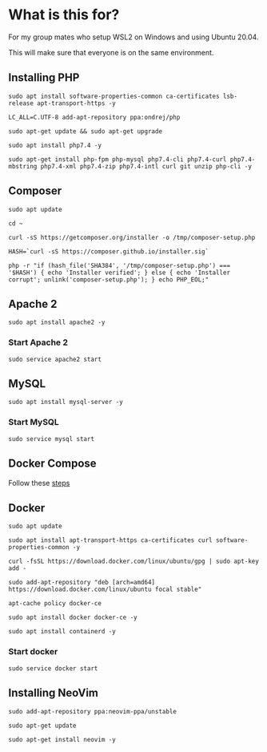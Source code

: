 # What is this for?

For my group mates who setup WSL2 on Windows and using Ubuntu 20.04.

This will make sure that everyone is on the same environment.

## Installing PHP

`sudo apt install software-properties-common ca-certificates lsb-release apt-transport-https -y`

`LC_ALL=C.UTF-8 add-apt-repository ppa:ondrej/php`

`sudo apt-get update && sudo apt-get upgrade`

`sudo apt install php7.4 -y`

`sudo apt-get install php-fpm php-mysql php7.4-cli php7.4-curl php7.4-mbstring php7.4-xml php7.4-zip php7.4-intl curl git unzip php-cli -y`

## Composer

`sudo apt update`

`cd ~`

`curl -sS https://getcomposer.org/installer -o /tmp/composer-setup.php`

`` HASH=`curl -sS https://composer.github.io/installer.sig` ``

`php -r "if (hash_file('SHA384', '/tmp/composer-setup.php') === '$HASH') { echo 'Installer verified'; } else { echo 'Installer corrupt'; unlink('composer-setup.php'); } echo PHP_EOL;"`

## Apache 2

`sudo apt install apache2 -y`

### Start Apache 2

`sudo service apache2 start`

## MySQL

`sudo apt install mysql-server -y`

### Start MySQL

`sudo service mysql start`

## Docker Compose

Follow these [steps](https://docs.docker.com/engine/install/ubuntu/#set-up-the-repository)

## Docker

`sudo apt update`

`sudo apt install apt-transport-https ca-certificates curl software-properties-common -y`

`curl -fsSL https://download.docker.com/linux/ubuntu/gpg | sudo apt-key add -`

`sudo add-apt-repository "deb [arch=amd64] https://download.docker.com/linux/ubuntu focal stable"`

`apt-cache policy docker-ce`

`sudo apt install docker docker-ce -y`

`sudo apt install containerd -y`

### Start docker

`sudo service docker start`

## Installing NeoVim

`sudo add-apt-repository ppa:neovim-ppa/unstable`

`sudo apt-get update`

`sudo apt-get install neovim -y`
